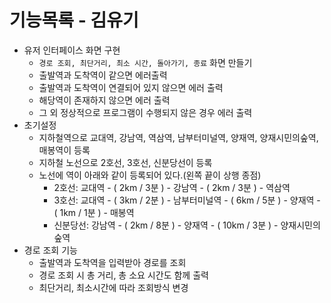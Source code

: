 # 기능목록 - 김유기

* 유저 인터페이스 화면 구현
  * `경로 조회, 최단거리, 최소 시간, 돌아가기, 종료` 화면 만들기
  * 출발역과 도착역이 같으면 에러출력
  * 출발역과 도착역이 연결되어 있지 않으면 에러 출력
  * 해당역이 존재하지 않으면 에러 출력
  * 그 외 정상적으로 프로그램이 수행되지 않은 경우 에러 출력
* 초기설정 
  * 지하철역으로 교대역, 강남역, 역삼역, 남부터미널역, 양재역, 양재시민의숲역, 매봉역이 등록
  * 지하철 노선으로 2호선, 3호선, 신분당선이 등록
  * 노선에 역이 아래와 같이 등록되어 있다.(왼쪽 끝이 상행 종점)
       - 2호선: 교대역 - ( 2km / 3분 ) - 강남역 - ( 2km / 3분 ) - 역삼역
       - 3호선: 교대역 - ( 3km / 2분 ) - 남부터미널역 - ( 6km / 5분 ) - 양재역 - ( 1km / 1분 ) - 매봉역
       - 신분당선: 강남역 - ( 2km / 8분 ) - 양재역 - ( 10km / 3분 ) - 양재시민의숲역
* 경로 조회 기능
  * 출발역과 도착역을 입력받아 경로를 조회
  * 경로 조회 시 총 거리, 총 소요 시간도 함께 출력
  * 최단거리, 최소시간에 따라 조회방식 변경


